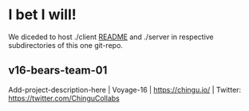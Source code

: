 # I bet I will!
We diceded to host ./client [README](https://github.com/chingu-voyages/v16-bears-team-01/tree/master/client/ibetiwill) and ./server in respective subdirectories of this one git-repo.


## v16-bears-team-01
Add-project-description-here | Voyage-16 | https://chingu.io/ | Twitter: https://twitter.com/ChinguCollabs
